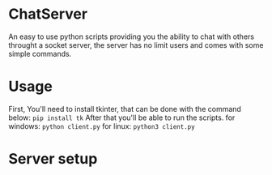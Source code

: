 # ChatServer
An easy to use python scripts providing you the ability to chat with others throught a socket server, the server has no limit users and comes with some simple commands.
# Usage
First, You'll need to install tkinter, that can be done with the command below:
``` pip install tk ```
After that you'll be able to run the scripts.
for windows:
```python client.py```
for linux:
```python3 client.py```
# Server setup
